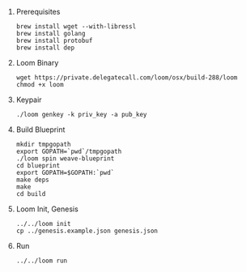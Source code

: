 1. Prerequisites
   ```
   brew install wget --with-libressl
   brew install golang
   brew install protobuf
   brew install dep
   ```

2. Loom Binary
   ```
   wget https://private.delegatecall.com/loom/osx/build-288/loom
   chmod +x loom
   ```

3. Keypair
   ```
   ./loom genkey -k priv_key -a pub_key
   ```

4. Build Blueprint
   ```
   mkdir tmpgopath
   export GOPATH=`pwd`/tmpgopath
   ./loom spin weave-blueprint
   cd blueprint
   export GOPATH=$GOPATH:`pwd`
   make deps
   make
   cd build
   ```

5. Loom Init, Genesis
   ```
   ../../loom init
   cp ../genesis.example.json genesis.json
   ```

6. Run
   ```
   ../../loom run
   ```
